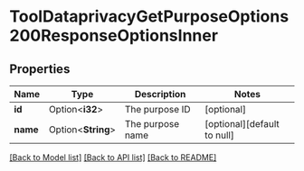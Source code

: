 # ToolDataprivacyGetPurposeOptions200ResponseOptionsInner

## Properties

Name | Type | Description | Notes
------------ | ------------- | ------------- | -------------
**id** | Option<**i32**> | The purpose ID | [optional]
**name** | Option<**String**> | The purpose name | [optional][default to null]

[[Back to Model list]](../README.md#documentation-for-models) [[Back to API list]](../README.md#documentation-for-api-endpoints) [[Back to README]](../README.md)


